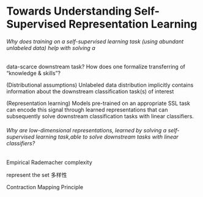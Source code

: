 # Towards Understanding Self-Supervised Representation Learning

###### Why does training on a self-supervised learning task (using abundant unlabeled data) help with solving a
data-scarce downstream task? How does one formalize transferring of “knowledge & skills”?

 (Distributional assumptions) Unlabeled data distribution implicitly contains information about the
downstream classification task(s) of interest

(Representation learning) Models pre-trained on an appropriate SSL task can encode this signal through
learned representations that can subsequently solve downstream classification tasks with linear classifiers.

###### Why are low-dimensional representations, learned by solving a self-supervised learning task,able to solve downstream tasks with linear classifiers?


Empirical Rademacher complexity

represent the set 多样性

Contraction Mapping Principle